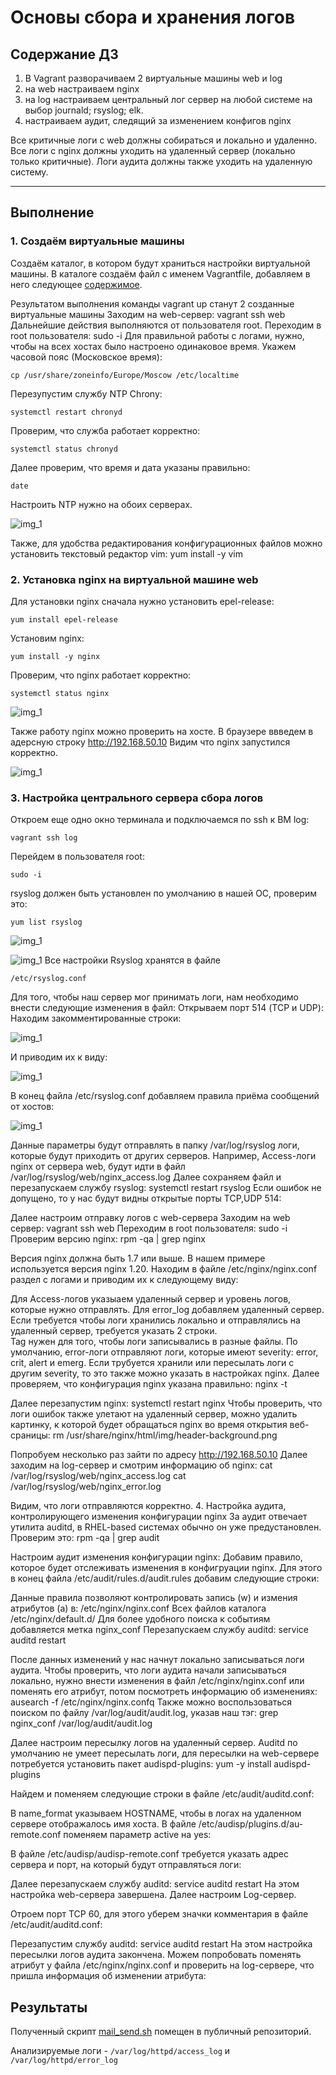 # Основы сбора и хранения логов
## **Содержание ДЗ**

1. В Vagrant разворачиваем 2 виртуальные машины web и log
2. на web настраиваем nginx
3. на log настраиваем центральный лог сервер на любой системе на выбор
journald;
rsyslog;
elk.
4. настраиваем аудит, следящий за изменением конфигов nginx 

Все критичные логи с web должны собираться и локально и удаленно.
Все логи с nginx должны уходить на удаленный сервер (локально только критичные).
Логи аудита должны также уходить на удаленную систему.

___

## **Выполнение**

### 1. Создаём виртуальные машины
Создаём каталог, в котором будут храниться настройки виртуальной машины. В каталоге создаём файл с именем Vagrantfile, добавляем в него следующее [содержимое](https://github.com/kureshtar/otus_linux_administrator/blob/main/HomeWork24_Logs/Vagrantfile).


Результатом выполнения команды vagrant up станут 2 созданные виртуальные машины
Заходим на web-сервер: vagrant ssh web
Дальнейшие действия выполняются от пользователя root. Переходим в root пользователя: sudo -i
Для правильной работы c логами, нужно, чтобы на всех хостах было настроено одинаковое время. 
Укажем часовой пояс (Московское время):
```
cp /usr/share/zoneinfo/Europe/Moscow /etc/localtime
```
Перезупустим службу NTP Chrony: 
```
systemctl restart chronyd
```
Проверим, что служба работает корректно: 
```
systemctl status chronyd
```
Далее проверим, что время и дата указаны правильно:
```
date
```
Настроить NTP нужно на обоих серверах.

![img_1](https://github.com/kureshtar/otus_linux_administrator/blob/main/HomeWork24_Logs/images/Screenshot%20from%202024-01-22%2022-26-55.png)

Также, для удобства редактирования конфигурационных файлов можно установить текстовый редактор vim: yum install -y vim

### 2. Установка nginx на виртуальной машине web
Для установки nginx сначала нужно установить epel-release:

```
yum install epel-release 
```

Установим nginx: 

```
yum install -y nginx  
```
Проверим, что nginx работает корректно:

```
systemctl status nginx
```

![img_1](https://github.com/kureshtar/otus_linux_administrator/blob/main/HomeWork24_Logs/images/Screenshot%20from%202024-01-22%2022-28-56.png)


Также работу nginx можно проверить на хосте. В браузере ввведем в адерсную строку http://192.168.50.10 
Видим что nginx запустился корректно.

![img_1](https://github.com/kureshtar/otus_linux_administrator/blob/main/HomeWork24_Logs/images/Screenshot%20from%202024-01-22%2022-29-27.png)


### 3. Настройка центрального сервера сбора логов

Откроем еще одно окно терминала и подключаемся по ssh к ВМ log: 
```
vagrant ssh log
```
Перейдем в пользователя root: 
```
sudo -i
```
rsyslog должен быть установлен по умолчанию в нашей ОС, проверим это:
```
yum list rsyslog
```
![img_1](https://github.com/kureshtar/otus_linux_administrator/blob/main/HomeWork24_Logs/images/Screenshot%20from%202024-01-22%2022-33-50.png)

![img_1](https://github.com/kureshtar/otus_linux_administrator/blob/main/HomeWork24_Logs/images/Screenshot%20from%202024-01-22%2022-33-50.png)
Все настройки Rsyslog хранятся в файле 
```
/etc/rsyslog.conf 
```
Для того, чтобы наш сервер мог принимать логи, нам необходимо внести следующие изменения в файл: 
Открываем порт 514 (TCP и UDP):
Находим закомментированные строки:

![img_1](https://github.com/kureshtar/otus_linux_administrator/blob/main/HomeWork24_Logs/images/sn01.PNG)

И приводим их к виду:

![img_1](https://github.com/kureshtar/otus_linux_administrator/blob/main/HomeWork24_Logs/images/sn2.PNG)

В конец файла /etc/rsyslog.conf добавляем правила приёма сообщений от хостов:

![img_1](https://github.com/kureshtar/otus_linux_administrator/blob/main/HomeWork24_Logs/images/sn3.PNG)

Данные параметры будут отправлять в папку /var/log/rsyslog логи, которые будут приходить от других серверов. Например, Access-логи nginx от сервера web, будут идти в файл /var/log/rsyslog/web/nginx_access.log
Далее сохраняем файл и перезапускаем службу rsyslog: systemctl restart rsyslog
Если ошибок не допущено, то у нас будут видны открытые порты TCP,UDP 514:

Далее настроим отправку логов с web-сервера
Заходим на web сервер: vagrant ssh web
Переходим в root пользователя: sudo -i 
Проверим версию nginx: rpm -qa | grep nginx

Версия nginx должна быть 1.7 или выше. В нашем примере используется версия nginx 1.20. 
Находим в файле /etc/nginx/nginx.conf раздел с логами и приводим их к следующему виду:

Для Access-логов указыаем удаленный сервер и уровень логов, которые нужно отправлять. Для error_log добавляем удаленный сервер. Если требуется чтобы логи хранились локально и отправлялись на удаленный сервер, требуется указать 2 строки. 	
Tag нужен для того, чтобы логи записывались в разные файлы.
По умолчанию, error-логи отправляют логи, которые имеют severity: error, crit, alert и emerg. Если трубуется хранили или пересылать логи с другим severity, то это также можно указать в настройках nginx. 
Далее проверяем, что конфигурация nginx указана правильно: nginx -t

Далее перезапустим nginx: systemctl restart nginx
Чтобы проверить, что логи ошибок также улетают на удаленный сервер, можно удалить картинку, к которой будет обращаться nginx во время открытия веб-сраницы: rm /usr/share/nginx/html/img/header-background.png

Попробуем несколько раз зайти по адресу http://192.168.50.10
Далее заходим на log-сервер и смотрим информацию об nginx:
cat /var/log/rsyslog/web/nginx_access.log 
cat /var/log/rsyslog/web/nginx_error.log 

Видим, что логи отправляются корректно. 
4. Настройка аудита, контролирующего изменения конфигурации nginx
За аудит отвечает утилита auditd, в RHEL-based системах обычно он уже предустановлен. Проверим это: rpm -qa | grep audit

Настроим аудит изменения конфигурации nginx:
Добавим правило, которое будет отслеживать изменения в конфигруации nginx. Для этого в конец файла /etc/audit/rules.d/audit.rules добавим следующие строки:

Данные правила позволяют контролировать запись (w) и измения атрибутов (a) в:
/etc/nginx/nginx.conf
Всех файлов каталога /etc/nginx/default.d/
Для более удобного поиска к событиям добавляется метка nginx_conf
Перезапускаем службу auditd: service auditd restart

После данных изменений у нас начнут локально записываться логи аудита. Чтобы проверить, что логи аудита начали записываться локально, нужно внести изменения в файл /etc/nginx/nginx.conf или поменять его атрибут, потом посмотреть информацию об изменениях: ausearch -f /etc/nginx/nginx.confq
Также можно воспользоваться поиском по файлу /var/log/audit/audit.log, указав наш тэг: grep nginx_conf /var/log/audit/audit.log













Далее настроим пересылку логов на удаленный сервер. Auditd по умолчанию не умеет пересылать логи, для пересылки на web-сервере потребуется установить пакет audispd-plugins: yum -y install audispd-plugins

Найдем и поменяем следующие строки в файле /etc/audit/auditd.conf: 


В name_format  указываем HOSTNAME, чтобы в логах на удаленном сервере отображалось имя хоста. 
В файле /etc/audisp/plugins.d/au-remote.conf поменяем параметр active на yes:

В файле /etc/audisp/audisp-remote.conf требуется указать адрес сервера и порт, на который будут отправляться логи:

Далее перезапускаем службу auditd: service auditd restart
На этом настройка web-сервера завершена. Далее настроим Log-сервер. 

Отроем порт TCP 60, для этого уберем значки комментария в файле /etc/audit/auditd.conf:


Перезапустим службу auditd: service auditd restart
На этом настройка пересылки логов аудита закончена. Можем попробовать поменять атрибут у файла /etc/nginx/nginx.conf и проверить на log-сервере, что пришла информация об изменении атрибута:

##  **Результаты**

Полученный скрипт <a href="https://github.com/kureshtar/otus_linux_administrator/blob/main/HomeWork10_bash/mail_send.sh">mail_send.sh</a> помещен в публичный репозиторий.

Анализируемые логи  -  `/var/log/httpd/access_log` и `/var/log/httpd/error_log`
